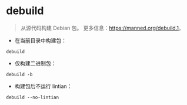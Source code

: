 # debuild

> 从源代码构建 Debian 包。
> 更多信息：<https://manned.org/debuild.1>。

- 在当前目录中构建包：

`debuild`

- 仅构建二进制包：

`debuild -b`

- 构建包后不运行 lintian：

`debuild --no-lintian`